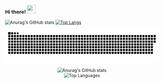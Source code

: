 ### Hi there! <img src="https://user-images.githubusercontent.com/42378118/110234147-e3259600-7f4e-11eb-95be-0c4047144dea.gif" width="28" height="28" />


![Anurag's GitHub stats](https://github-readme-stats.vercel.app/api?username=icozonac&show_icons=true&theme=radical)
[![Top Langs](https://github-readme-stats.vercel.app/api/top-langs/?username=icozonac&layout=compact&theme=radical)](https://github.com/anuraghazra/github-readme-stats)


![Snake animation](https://github.com/icozonac/icozonac/blob/output/github-contribution-grid-snake.svg)

<p align="center">
  <img src="https://github-readme-stats.vercel.app/api?username=icozonac&show_icons=true&theme=radical" alt="Anurag's GitHub stats">
  <br>
  <img src="https://github-readme-stats.vercel.app/api/top-langs/?username=icozonac&layout=compact&theme=radical" alt="Top Languages">
</p>
